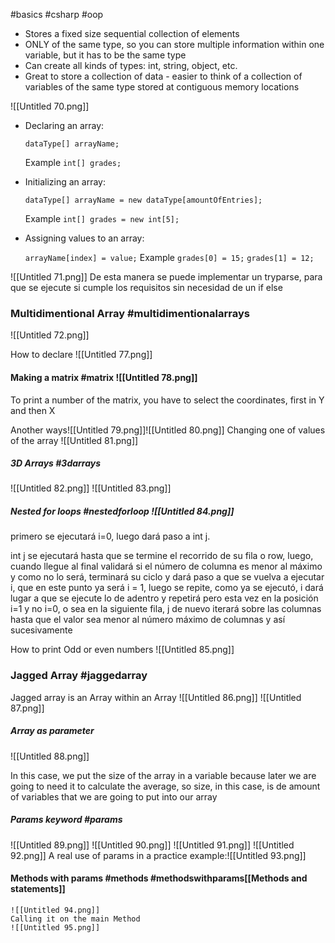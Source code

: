 #basics #csharp #oop

- Stores a fixed size sequential collection of elements
- ONLY of the same type, so you can store multiple information within one variable, but it has to be the same type
- Can create all kinds of types: int, string, object, etc.
- Great to store a collection of data - easier to think of a collection of variables of the same type stored at contiguous memory locations

![[Untitled 70.png]]

- Declaring an array:
    
    `dataType[] arrayName;`
    
    Example
    `int[] grades;`
    
- Initializing an array:
    
    `dataType[] arrayName = new dataType[amountOfEntries];`
    
    Example
    `int[] grades = new int[5];`
    
- Assigning values to an array:
    
    `arrayName[index] = value;`
    Example 
    `grades[0] = 15;`
    `grades[1] = 12;`



![[Untitled 71.png]]
De esta manera se puede implementar un tryparse, para que se ejecute si cumple los requisitos sin necesidad de un if else

### Multidimentional Array #multidimentionalarrays
![[Untitled 72.png]]

How to declare
![[Untitled 77.png]]

#### Making a matrix #matrix ![[Untitled 78.png]]
To print a number of the matrix, you have to select the coordinates, first in Y and then X  

Another ways![[Untitled 79.png]]![[Untitled 80.png]]
Changing one of values of the array
![[Untitled 81.png]]

##### 3D Arrays #3darrays
![[Untitled 82.png]]    ![[Untitled 83.png]]
##### Nested for loops #nestedforloop ![[Untitled 84.png]]
primero se ejecutará i=0, luego dará paso a int j.

int j se ejecutará hasta que se termine el recorrido de su fila o row, luego, cuando llegue al final validará si el número de columna es menor al máximo y como no lo será, terminará su ciclo y dará paso a que se vuelva a ejecutar i, que en este punto ya será i = 1, luego se repite, como ya se ejecutó, i dará lugar a que se ejecute lo de adentro y repetirá pero esta vez en la posición i=1 y no i=0, o sea en la siguiente fila, j de nuevo iterará sobre las columnas hasta que el valor sea menor al número máximo de columnas y así sucesivamente

How to print Odd or even numbers
![[Untitled 85.png]]

### Jagged Array #jaggedarray

Jagged array is an Array within an Array
![[Untitled 86.png]]    ![[Untitled 87.png]]
##### Array as parameter
![[Untitled 88.png]]

In this case, we put the size of the array in a variable because later we are going to need it to calculate the average, so size, in this case, is de amount of variables that we are going to put into our array

##### Params keyword #params
 ![[Untitled 89.png]]    ![[Untitled 90.png]]    ![[Untitled 91.png]]    ![[Untitled 92.png]]
 A real use of params in a practice example:![[Untitled 93.png]]
#### Methods with params #methods #methodswithparams[[Methods and statements]]
    ![[Untitled 94.png]]
    Calling it on the main Method
    ![[Untitled 95.png]]